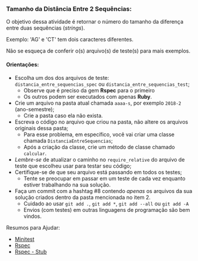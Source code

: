 ### Tamanho da Distância Entre 2 Sequências:

O objetivo dessa atividade é retornar o número do tamanho da diferença entre duas sequências (*strings*).

Exemplo: 'AG' e 'CT' tem dois caracteres diferentes.

Não se esqueça de conferir o(s) arquivo(s) de teste(s) para mais exemplos.

#### Orientações:

- Escolha um dos dos arquivos de teste: `distancia_entre_sequencias_spec` ou `distancia_entre_sequencias_test`;
  - Observe que é preciso da gem **Rspec** para o primeiro
  - Os outros podem ser executados com apenas **Ruby**.
- Crie um arquivo na pasta atual chamada `aaaa-s`, por exemplo `2018-2` (ano-semestre);
  - Crie a pasta caso ela não exista.
- Escreva o código no arquivo que criou na pasta, não altere os arquivos originais dessa pasta;
  - Para esse problema, em específico, você vai criar uma classe chamada `DistanciaEntreSequencias`;
  - Após a criação da classe, crie um método de classe chamado `calcular`.
- *Lembre-se* de atualizar o caminho no `require_relative` do arquivo de teste que escolheu usar para testar seu código;
- Certifique-se de que seu arquivo está passando em todos os testes;
  - Tente se preocupar em passar em um teste de cada vez enquanto estiver trabalhando na sua solução.
- Faça um commit com a hashtag #8 contendo *apenas* os arquivos da sua solução criados dentro da pasta mencionada no item 2.
  - Cuidado ao usar `git add .`, `git add *`, `git add --all` ou `git add -A`
  - Envios (com testes) em outras linguagens de programação são bem vindos.

Resumos para Ajudar:

- [Minitest](https://gist.github.com/elissonmichael/6d2396a8c3a86697bb947724919d973a)
- [Rspec](https://gist.github.com/elissonmichael/455c7fa6f25f4cff6e493cd0f40135ea)
- [Rspec - Stub](https://gist.github.com/elissonmichael/b99ff1506080bc30cdc93e95cd509c6a)
